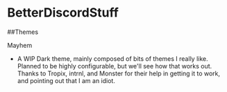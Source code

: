 # BetterDiscordStuff

##Themes

Mayhem
 - A WIP Dark theme, mainly composed of bits of themes I really like. Planned to be highly configurable, but we'll see how that works out. Thanks to Tropix, intrnl, and Monster for their help in getting it to work, and pointing out that I am an idiot.
